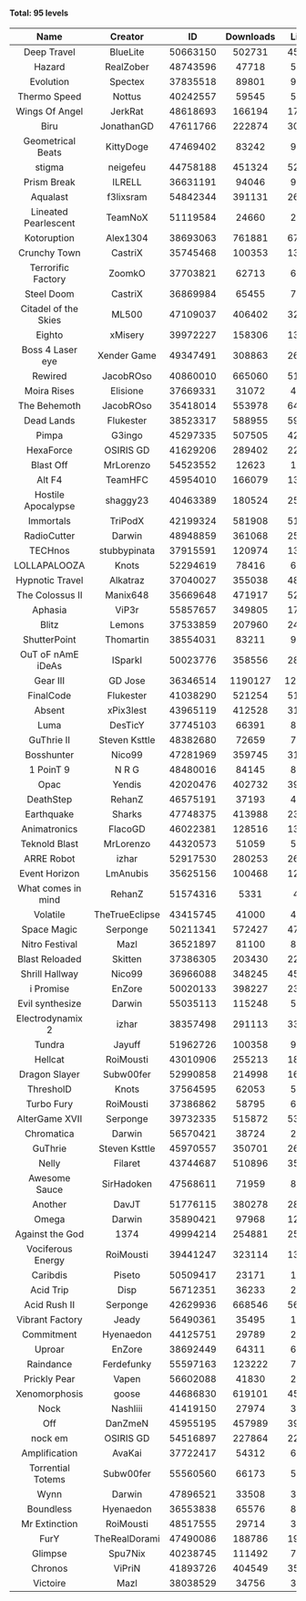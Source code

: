 #### Total: 95 levels

| Name | Creator | ID | Downloads | Likes |
|:---:|:---:|:---:|:---:|:---:|
| Deep Travel | BlueLite | 50663150 | 502731 | 45298
| Hazard | RealZober | 48743596 | 47718 | 5165
| Evolution | Spectex | 37835518 | 89801 | 9015
| Thermo Speed | Nottus | 40242557 | 59545 | 5555
| Wings Of Angel | JerkRat | 48618693 | 166194 | 17184
| Biru | JonathanGD | 47611766 | 222874 | 30579
| Geometrical Beats | KittyDoge | 47469402 | 83242 | 9991
| stigma | neigefeu | 44758188 | 451324 | 52124
| Prism Break | ILRELL | 36631191 | 94046 | 9920
| Aqualast | f3lixsram | 54842344 | 391131 | 26305
| Lineated Pearlescent | TeamNoX | 51119584 | 24660 | 2951
| Kotoruption | Alex1304 | 38693063 | 761881 | 67884
| Crunchy Town | CastriX | 35745468 | 100353 | 13831
| Terrorific Factory | ZoomkO | 37703821 | 62713 | 6261
| Steel Doom | CastriX | 36869984 | 65455 | 7954
| Citadel of the Skies | ML500 | 47109037 | 406402 | 32469
| Eighto | xMisery | 39972227 | 158306 | 13902
| Boss 4 Laser eye | Xender Game | 49347491 | 308863 | 26699
| Rewired | JacobROso | 40860010 | 665060 | 51004
| Moira Rises | Elisione | 37669331 | 31072 | 4629
| The Behemoth | JacobROso | 35418014 | 553978 | 64686
| Dead Lands | Flukester | 38523317 | 588955 | 59934
| Pimpa | G3ingo | 45297335 | 507505 | 42299
| HexaForce | OSIRIS GD | 41629206 | 289402 | 22632
| Blast Off | MrLorenzo | 54523552 | 12623 | 1380
| Alt F4 | TeamHFC | 45954010 | 166079 | 13819
| Hostile Apocalypse | shaggy23 | 40463389 | 180524 | 25886
| Immortals | TriPodX | 42199324 | 581908 | 51370
| RadioCutter | Darwin | 48948859 | 361068 | 25701
| TECHnos | stubbypinata | 37915591 | 120974 | 13704
| LOLLAPALOOZA | Knots | 52294619 | 78416 | 6773
| Hypnotic Travel | Alkatraz | 37040027 | 355038 | 48715
| The Colossus II | Manix648 | 35669648 | 471917 | 52071
| Aphasia | ViP3r | 55857657 | 349805 | 17258
| Blitz | Lemons | 37533859 | 207960 | 24996
| ShutterPoint | Thomartin | 38554031 | 83211 | 9544
| OuT oF nAmE iDeAs | ISparkI | 50023776 | 358556 | 28123
| Gear III | GD Jose | 36346514 | 1190127 | 120786
| FinalCode | Flukester | 41038290 | 521254 | 51298
| Absent | xPix3lest | 43965119 | 412528 | 31961
| Luma | DesTicY | 37745103 | 66391 | 8317
| GuThrie II | Steven Ksttle | 48382680 | 72659 | 7475
| Bosshunter | Nico99 | 47281969 | 359745 | 31899
| 1 PoinT 9 | N R G | 48480016 | 84145 | 8215
| Opac | Yendis | 42020476 | 402732 | 39606
| DeathStep | RehanZ | 46575191 | 37193 | 4115
| Earthquake  | Sharks | 47748375 | 413988 | 23127
| Animatronics | FlacoGD | 46022381 | 128516 | 13277
| Teknold Blast | MrLorenzo | 44320573 | 51059 | 5096
| ARRE Robot | izhar | 52917530 | 280253 | 26222
| Event Horizon | LmAnubis | 35625156 | 100468 | 12146
| What comes in mind | RehanZ | 51574316 | 5331 | 497
| Volatile | TheTrueEclipse | 43415745 | 41000 | 4160
| Space Magic | Serponge | 50211341 | 572427 | 47895
| Nitro Festival | Mazl | 36521897 | 81100 | 8576
| Blast Reloaded | Skitten | 37386305 | 203430 | 22092
| Shrill Hallway | Nico99 | 36966088 | 348245 | 45866
| i Promise | EnZore | 50020133 | 398227 | 23770
| Evil synthesize | Darwin | 55035113 | 115248 | 5698
| Electrodynamix 2 | izhar | 38357498 | 291113 | 33802
| Tundra | Jayuff | 51962726 | 100358 | 9662
| Hellcat | RoiMousti | 43010906 | 255213 | 18334
| Dragon Slayer | Subw00fer | 52990858 | 214998 | 16979
| ThresholD | Knots | 37564595 | 62053 | 5445
| Turbo Fury | RoiMousti | 37386862 | 58795 | 6780
| AlterGame XVII | Serponge | 39732335 | 515872 | 53332
| Chromatica | Darwin | 56570421 | 38724 | 2788
| GuThrie | Steven Ksttle | 45970557 | 350701 | 26725
| Nelly | Filaret | 43744687 | 510896 | 35907
| Awesome Sauce | SirHadoken | 47568611 | 71959 | 8061
| Another | DavJT | 51776115 | 380278 | 28869
| Omega | Darwin | 35890421 | 97968 | 12139
| Against the God | 1374 | 49994214 | 254881 | 25691
| Vociferous Energy | RoiMousti | 39441247 | 323114 | 13130
| Caribdis | Piseto | 50509417 | 23171 | 1972
| Acid Trip | Disp | 56712351 | 36233 | 2103
| Acid Rush II | Serponge | 42629936 | 668546 | 56023
| Vibrant Factory | Jeady | 56490361 | 35495 | 1847
| Commitment | Hyenaedon | 44125751 | 29789 | 2013
| Uproar | EnZore | 38692449 | 64311 | 6236
| Raindance | Ferdefunky | 55597163 | 123222 | 7521
| Prickly Pear | Vapen | 56602088 | 41830 | 2175
| Xenomorphosis | goose | 44686830 | 619101 | 45517
| Nock | NashIiii | 41419150 | 27974 | 3182
| Off | DanZmeN | 45955195 | 457989 | 39247
| nock em | OSIRIS GD | 54516897 | 227864 | 22983
| Amplification | AvaKai | 37722417 | 54312 | 6533
| Torrential Totems | Subw00fer | 55560560 | 66173 | 5377
| Wynn | Darwin | 47896521 | 33508 | 3975
| Boundless | Hyenaedon | 36553838 | 65576 | 8216
| Mr Extinction | RoiMousti | 48517555 | 29714 | 3284
| FurY | TheRealDorami | 47490086 | 188786 | 19404
| Glimpse | Spu7Nix | 40238745 | 111492 | 7776
| Chronos | ViPriN | 41893726 | 404549 | 35772
| Victoire | Mazl | 38038529 | 34756 | 3736
